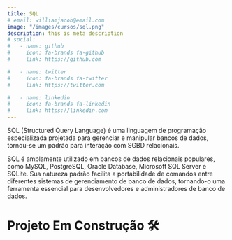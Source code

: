 ```yaml
---
title: SQL
# email: williamjacob@email.com
image: "/images/cursos/sql.png"
description: this is meta description
# social:
#   - name: github
#     icon: fa-brands fa-github
#     link: https://github.com

#   - name: twitter
#     icon: fa-brands fa-twitter
#     link: https://twitter.com

#   - name: linkedin
#     icon: fa-brands fa-linkedin
#     link: https://linkedin.com
---
```


<!-- Descrição Card -->
SQL (Structured Query Language) é uma linguagem de programação especializada projetada para gerenciar e manipular bancos de dados, tornou-se um padrão para interação com SGBD relacionais.


<!-- Descrição Page -->
SQL é amplamente utilizado em bancos de dados relacionais populares, como MySQL, PostgreSQL, Oracle Database, Microsoft SQL Server e SQLite. Sua natureza padrão facilita a portabilidade de comandos entre diferentes sistemas de gerenciamento de banco de dados, tornando-o uma ferramenta essencial para desenvolvedores e administradores de banco de dados.

# Projeto Em Construção 🛠️